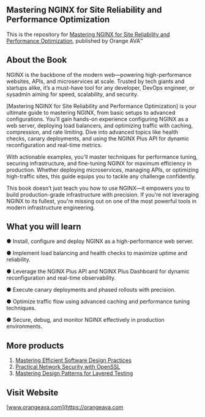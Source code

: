 ## Mastering NGINX for Site Reliability and Performance Optimization

This is the repository for [Mastering NGINX for Site Reliability and Performance Optimization](https://orangeava.com/products/mastering-nginx-for-site-reliability-and-performance-optimization), published by Orange AVA™

## About the Book
NGINX is the backbone of the modern web—powering high-performance websites, APIs, and microservices at scale. Trusted by tech giants and startups alike, it’s a must-have tool for any developer, DevOps engineer, or sysadmin aiming for speed, scalability, and security.

[Mastering NGINX for Site Reliability and Performance Optimization] is your ultimate guide to mastering NGINX, from basic setups to advanced configurations. You’ll gain hands-on experience configuring NGINX as a web server, deploying load balancers, and optimizing traffic with caching, compression, and rate limiting. Dive into advanced topics like health checks, canary deployments, and using the NGINX Plus API for dynamic reconfiguration and real-time metrics.

With actionable examples, you'll master techniques for performance tuning, securing infrastructure, and fine-tuning NGINX for maximum efficiency in production. Whether deploying microservices, managing APIs, or optimizing high-traffic sites, this guide equips you to tackle any challenge confidently.

This book doesn’t just teach you how to use NGINX—it empowers you to build production-grade infrastructure with precision. If you're not leveraging NGINX to its fullest, you're missing out on one of the most powerful tools in modern infrastructure engineering.

## What you will learn
● Install, configure and deploy NGINX as a high-performance web server.

● Implement load balancing and health checks to maximize uptime and reliability.

● Leverage the NGINX Plus API and NGINX Plus Dashboard for dynamic reconfiguration and real-time observability.

● Execute canary deployments and phased rollouts with precision.

● Optimize traffic flow using advanced caching and performance tuning techniques.

● Secure, debug, and monitor NGINX effectively in production environments.

## More products

1. [Mastering Efficient Software Design Practices](https://orangeava.com/products/mastering-efficient-software-design-practices)
2. [Practical Network Security with OpenSSL](https://orangeava.com/products/practical-network-security-with-openssl) 
3. [Mastering Design Patterns for Layered Testing](https://orangeava.com/products/mastering-design-patterns-for-layered-testing) 

## Visit Website 
[www.orangeava.com](https://orangeava.com
